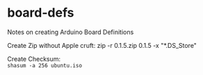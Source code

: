 # board-defs
 
Notes on creating Arduino Board Definitions

Create Zip without Apple cruft: 
zip -r 0.1.5.zip 0.1.5 -x "*.DS_Store" 

Create Checksum:  
`shasum -a 256 ubuntu.iso`




